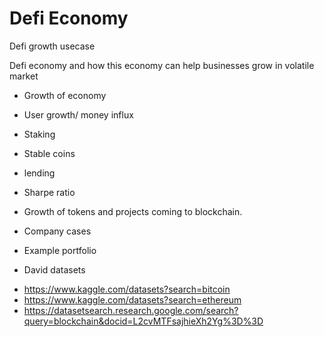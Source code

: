 # Defi Economy

Defi growth usecase

Defi economy and how this economy can help businesses grow in volatile market
-	Growth of economy
-	User growth/ money influx
-	Staking
-	Stable coins
-	lending
-	Sharpe ratio
-	Growth of tokens and projects coming to blockchain.
-	Company cases 
-	Example portfolio


- David datasets

* https://www.kaggle.com/datasets?search=bitcoin
* https://www.kaggle.com/datasets?search=ethereum
* https://datasetsearch.research.google.com/search?query=blockchain&docid=L2cvMTFsajhieXh2Yg%3D%3D
